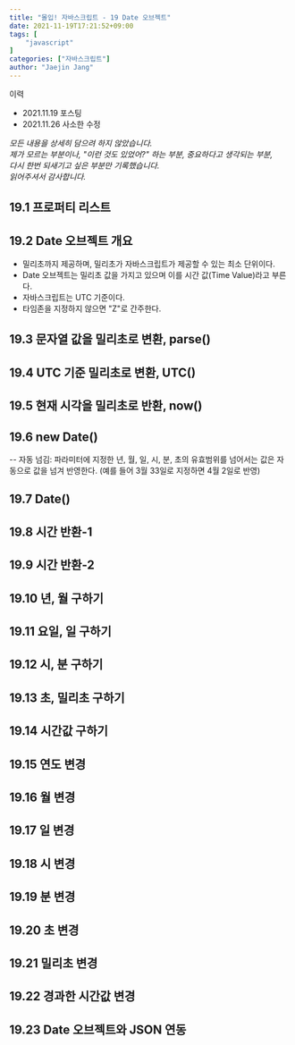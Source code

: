 ```yaml
---
title: "몰입! 자바스크립트 - 19 Date 오브젝트"
date: 2021-11-19T17:21:52+09:00
tags: [
	"javascript"
]
categories: ["자바스크립트"]
author: "Jaejin Jang"
---
```


이력
- 2021.11.19 포스팅
- 2021.11.26 사소한 수정

*모든 내용을 상세히 담으려 하지 않았습니다.  
제가 모르는 부분이나, "이런 것도 있었어?" 하는 부분, 중요하다고 생각되는 부분,  
다시 한번 되새기고 싶은 부분만 기록했습니다.  
읽어주셔서 감사합니다.*

## 19.1 프로퍼티 리스트
## 19.2 Date 오브젝트 개요
- 밀리초까지 제공하며, 밀리초가 자바스크립트가 제공할 수 있는 최소 단위이다.
- Date 오브젝트는 밀리초 값을 가지고 있으며 이를 시간 값(Time Value)라고 부른다.
- 자바스크립트는 UTC 기준이다.
- 타임존을 지정하지 않으면 "Z"로 간주한다.

## 19.3 문자열 값을 밀리초로 변환, parse()
## 19.4 UTC 기준 밀리초로 변환, UTC()
## 19.5 현재 시각을 밀리초로 반환, now()
## 19.6 new Date()
-- 자동 넘김: 파라미터에 지정한 년, 월, 일, 시, 분, 초의 유효범위를 넘어서는 값은 자동으로 값을 넘겨 반영한다. (예를 들어 3월 33일로 지정하면 4월 2일로 반영)

## 19.7 Date()
## 19.8 시간 반환-1
## 19.9 시간 반환-2
## 19.10 년, 월 구하기
## 19.11 요일, 일 구하기
## 19.12 시, 분 구하기
## 19.13 초, 밀리초 구하기
## 19.14 시간값 구하기
## 19.15 연도 변경
## 19.16 월 변경
## 19.17 일 변경
## 19.18 시 변경
## 19.19 분 변경
## 19.20 초 변경
## 19.21 밀리초 변경
## 19.22 경과한 시간값 변경
## 19.23 Date 오브젝트와 JSON 연동